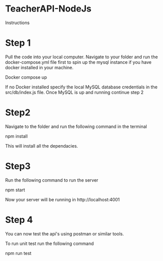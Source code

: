 # TeacherAPI-NodeJs

Instructions

# Step 1

Pull the code into your local computer.
Navigate to your folder and run the docker-compose.yml file first to spin up the mysql instance if you have docker installed in your machine.

Docker compose up 

If no Docker installed specify the local MySQL database credentials in the src/db/index.js file.
Once MySQL is up and running continue step 2

# Step2
Navigate to the folder and run the following command in the terminal 

npm install 

This will install all the dependacies. 


# Step3
Run the following command to run the server

npm start

Now your server will be running in http://localhost:4001 

# Step 4

You can now test the api's using postman or similar tools.

To run unit test run the following command

npm run test
